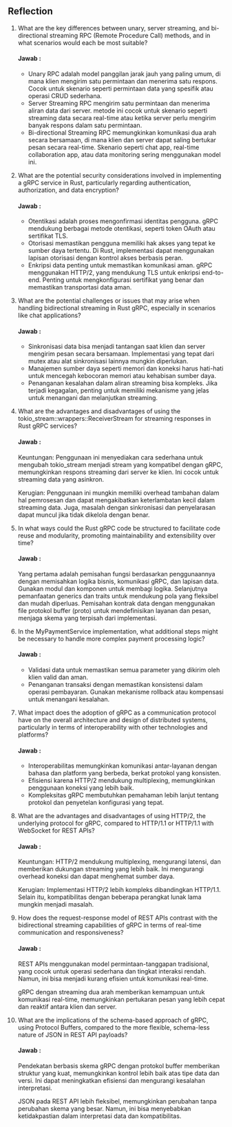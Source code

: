 ## Reflection

1. What are the key differences between unary, server streaming, and bi-directional streaming RPC (Remote Procedure Call) methods, and in what scenarios would each be most suitable?
   #### Jawab :
   - Unary RPC adalah model panggilan jarak jauh yang paling umum, di mana klien mengirim satu permintaan dan menerima satu respons. Cocok untuk skenario seperti permintaan data yang spesifik atau operasi CRUD sederhana.
   - Server Streaming RPC mengirim satu permintaan dan menerima aliran data dari server. metode ini cocok untuk skenario seperti streaming data secara real-time atau ketika server perlu mengirim banyak respons dalam satu permintaan.
   - Bi-directional Streaming RPC memungkinkan komunikasi dua arah secara bersamaan, di mana klien dan server dapat saling bertukar pesan secara real-time. Skenario seperti chat app, real-time collaboration app, atau data monitoring sering menggunakan model ini.

2. What are the potential security considerations involved in implementing a gRPC service in Rust, particularly regarding authentication, authorization, and data encryption?
   #### Jawab :
    - Otentikasi adalah proses mengonfirmasi identitas pengguna. gRPC mendukung berbagai metode otentikasi, seperti token OAuth atau sertifikat TLS.
    - Otorisasi memastikan pengguna memiliki hak akses yang tepat ke sumber daya tertentu. Di Rust, implementasi dapat menggunakan lapisan otorisasi dengan kontrol akses berbasis peran.
    - Enkripsi data penting untuk memastikan komunikasi aman. gRPC menggunakan HTTP/2, yang mendukung TLS untuk enkripsi end-to-end. Penting untuk mengkonfigurasi sertifikat yang benar dan memastikan transportasi data aman.

3. What are the potential challenges or issues that may arise when handling bidirectional streaming in Rust gRPC, especially in scenarios like chat applications?
   #### Jawab :
    - Sinkronisasi data bisa menjadi tantangan saat klien dan server mengirim pesan secara bersamaan. Implementasi yang tepat dari mutex atau alat sinkronisasi lainnya mungkin diperlukan.
    - Manajemen sumber daya seperti memori dan koneksi harus hati-hati untuk mencegah kebocoran memori atau kehabisan sumber daya.
    - Penanganan kesalahan dalam aliran streaming bisa kompleks. Jika terjadi kegagalan, penting untuk memiliki mekanisme yang jelas untuk menangani dan melanjutkan streaming.

4. What are the advantages and disadvantages of using the tokio_stream::wrappers::ReceiverStream for streaming responses in Rust gRPC services?
   #### Jawab :
    Keuntungan: Penggunaan ini menyediakan cara sederhana untuk mengubah tokio_stream menjadi stream yang kompatibel dengan gRPC, memungkinkan respons streaming dari server ke klien. Ini cocok untuk streaming data yang asinkron.
    
    Kerugian: Penggunaan ini mungkin memiliki overhead tambahan dalam hal pemrosesan dan dapat mengakibatkan keterlambatan kecil dalam streaming data. Juga, masalah dengan sinkronisasi dan penyelarasan dapat muncul jika tidak dikelola dengan benar.

5. In what ways could the Rust gRPC code be structured to facilitate code reuse and modularity, promoting maintainability and extensibility over time?
   #### Jawab :
    Yang pertama adalah pemisahan fungsi berdasarkan penggunaannya dengan memisahkan logika bisnis, komunikasi gRPC, dan lapisan data. Gunakan modul dan komponen untuk membagi logika. Selanjutnya pemanfaatan generics dan traits untuk mendukung pola yang fleksibel dan mudah diperluas. Pemisahan kontrak data dengan menggunakan file protokol buffer (proto) untuk mendefinisikan layanan dan pesan, menjaga skema yang terpisah dari implementasi.

6. In the MyPaymentService implementation, what additional steps might be necessary to handle more complex payment processing logic?
   #### Jawab :
    - Validasi data untuk memastikan semua parameter yang dikirim oleh klien valid dan aman.
    - Penanganan transaksi dengan memastikan konsistensi dalam operasi pembayaran. Gunakan mekanisme rollback atau kompensasi untuk menangani kesalahan.

7. What impact does the adoption of gRPC as a communication protocol have on the overall architecture and design of distributed systems, particularly in terms of interoperability with other technologies and platforms?
   #### Jawab :
    - Interoperabilitas memungkinkan komunikasi antar-layanan dengan bahasa dan platform yang berbeda, berkat protokol yang konsisten.
    - Efisiensi karena HTTP/2 mendukung multiplexing, memungkinkan penggunaan koneksi yang lebih baik.
    - Kompleksitas gRPC membutuhkan pemahaman lebih lanjut tentang protokol dan penyetelan konfigurasi yang tepat.

8. What are the advantages and disadvantages of using HTTP/2, the underlying protocol for gRPC, compared to HTTP/1.1 or HTTP/1.1 with WebSocket for REST APIs?
   #### Jawab :
    Keuntungan: HTTP/2 mendukung multiplexing, mengurangi latensi, dan memberikan dukungan streaming yang lebih baik. Ini mengurangi overhead koneksi dan dapat menghemat sumber daya.
    
    Kerugian: Implementasi HTTP/2 lebih kompleks dibandingkan HTTP/1.1. Selain itu, kompatibilitas dengan beberapa perangkat lunak lama mungkin menjadi masalah.

9. How does the request-response model of REST APIs contrast with the bidirectional streaming capabilities of gRPC in terms of real-time communication and responsiveness?
   #### Jawab :
    REST APIs menggunakan model permintaan-tanggapan tradisional, yang cocok untuk operasi sederhana dan tingkat interaksi rendah. Namun, ini bisa menjadi kurang efisien untuk komunikasi real-time.
    
    gRPC dengan streaming dua arah memberikan kemampuan untuk komunikasi real-time, memungkinkan pertukaran pesan yang lebih cepat dan reaktif antara klien dan server.

10. What are the implications of the schema-based approach of gRPC, using Protocol Buffers, compared to the more flexible, schema-less nature of JSON in REST API payloads?
    #### Jawab :
    Pendekatan berbasis skema gRPC dengan protokol buffer memberikan struktur yang kuat, memungkinkan kontrol lebih baik atas tipe data dan versi. Ini dapat meningkatkan efisiensi dan mengurangi kesalahan interpretasi.
    
    JSON pada REST API lebih fleksibel, memungkinkan perubahan tanpa perubahan skema yang besar. Namun, ini bisa menyebabkan ketidakpastian dalam interpretasi data dan kompatibilitas.
